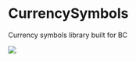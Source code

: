 # CurrencySymbols
Currency symbols library built for BC

[![](https://jitpack.io/v/jairrab/CurrencySymbols.svg)](https://jitpack.io/#jairrab/CurrencySymbols)
